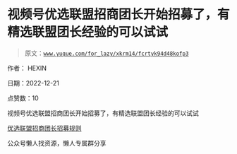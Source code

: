 # 视频号优选联盟招商团长开始招募了，有精选联盟团长经验的可以试试

> 原文：[`www.yuque.com/for_lazy/xkrm14/fcrtyk94d48kofp3`](https://www.yuque.com/for_lazy/xkrm14/fcrtyk94d48kofp3)



作者： HEXIN



日期：2022-12-21



点赞数：10

<ne-card data-card-name="hr" data-card-type="block" id="IDqj3" data-event-boundary="card">

视频号优选联盟招商团长开始招募了，有精选联盟团长经验的可以试试



[优选联盟招商团长招募规则](https://support.weixin.qq.com/cgi-bin/mmsupportacctnodeweb-bin/pages/pjLunFkUtjj4kDNH)

<ne-card data-card-name="hr" data-card-type="block" id="JoeW7" data-event-boundary="card">

公众号懒人找资源，懒人专属群分享

</ne-card></ne-card>